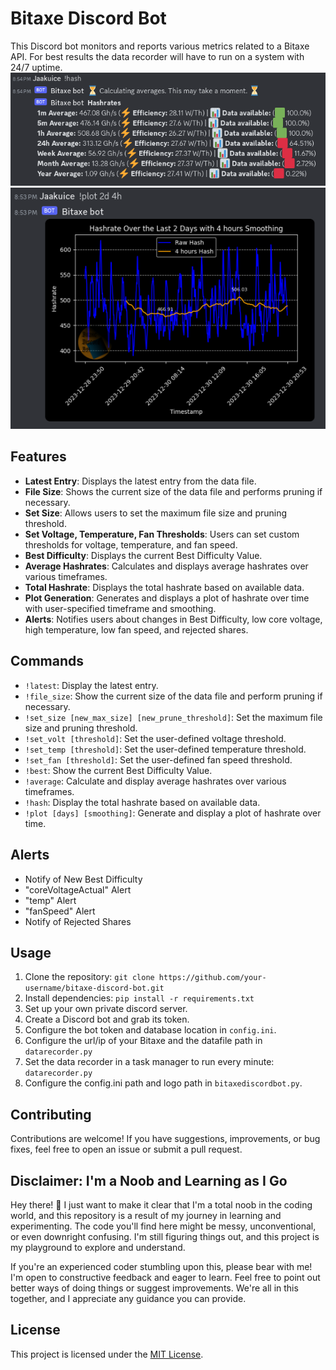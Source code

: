 # Bitaxe Discord Bot

This Discord bot monitors and reports various metrics related to a Bitaxe API. For best results the data recorder will have to run on a system with 24/7 uptime.
![Hashrates](https://github.com/Jaakuice/BitaxeDiscord/blob/main/images/hash.png?raw=true)
![Hashrates](https://github.com/Jaakuice/BitaxeDiscord/blob/main/images/plot.png?raw=true)

## Features

- **Latest Entry**: Displays the latest entry from the data file.
- **File Size**: Shows the current size of the data file and performs pruning if necessary.
- **Set Size**: Allows users to set the maximum file size and pruning threshold.
- **Set Voltage, Temperature, Fan Thresholds**: Users can set custom thresholds for voltage, temperature, and fan speed.
- **Best Difficulty**: Displays the current Best Difficulty Value.
- **Average Hashrates**: Calculates and displays average hashrates over various timeframes.
- **Total Hashrate**: Displays the total hashrate based on available data.
- **Plot Generation**: Generates and displays a plot of hashrate over time with user-specified timeframe and smoothing.
- **Alerts**: Notifies users about changes in Best Difficulty, low core voltage, high temperature, low fan speed, and rejected shares.

## Commands

- `!latest`: Display the latest entry.
- `!file_size`: Show the current size of the data file and perform pruning if necessary.
- `!set_size [new_max_size] [new_prune_threshold]`: Set the maximum file size and pruning threshold.
- `!set_volt [threshold]`: Set the user-defined voltage threshold.
- `!set_temp [threshold]`: Set the user-defined temperature threshold.
- `!set_fan [threshold]`: Set the user-defined fan speed threshold.
- `!best`: Show the current Best Difficulty Value.
- `!average`: Calculate and display average hashrates over various timeframes.
- `!hash`: Display the total hashrate based on available data.
- `!plot [days] [smoothing]`: Generate and display a plot of hashrate over time.

## Alerts

- Notify of New Best Difficulty
- "coreVoltageActual" Alert
- "temp" Alert
- "fanSpeed" Alert
- Notify of Rejected Shares

## Usage

1. Clone the repository: `git clone https://github.com/your-username/bitaxe-discord-bot.git`
2. Install dependencies: `pip install -r requirements.txt`
3. Set up your own private discord server.
4. Create a Discord bot and grab its token.
5. Configure the bot token and database location in `config.ini`.
6. Configure the url/ip of your Bitaxe and the datafile path in `datarecorder.py`
7. Set the data recorder in a task manager to run every minute: `datarecorder.py`
8. Configure the config.ini path and logo path in `bitaxediscordbot.py`.

## Contributing

Contributions are welcome! If you have suggestions, improvements, or bug fixes, feel free to open an issue or submit a pull request.

## Disclaimer: I'm a Noob and Learning as I Go

Hey there! 👋 I just want to make it clear that I'm a total noob in the coding world, and this repository is a result of my journey in learning and experimenting. The code you'll find here might be messy, unconventional, or even downright confusing. I'm still figuring things out, and this project is my playground to explore and understand.

If you're an experienced coder stumbling upon this, please bear with me! I'm open to constructive feedback and eager to learn. Feel free to point out better ways of doing things or suggest improvements. We're all in this together, and I appreciate any guidance you can provide.

## License

This project is licensed under the [MIT License](LICENSE).
